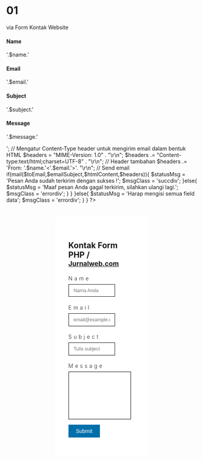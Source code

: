 # 01
<?php 

$statusMsg = '';
$msgClass = '';
if(isset($_POST['submit'])){
    // Get the submitted form data
    $email = $_POST['email'];
    $name = $_POST['name'];
    $subject = $_POST['subject'];
    $message = $_POST['message'];
    
    // Cek apakah ada data yang belum diisi
    if(!empty($email) && !empty($name) && !empty($subject) && !empty($message)){
        
        if(filter_var($email, FILTER_VALIDATE_EMAIL) === false){
            $statusMsg = 'Please enter your valid email.';
            $msgClassk = 'errordiv';
        }else{
            // Pengaturan penerima email dan subjek email
            $toEmail = 'email@namadomain.com'; // Ganti dengan alamat email yang Anda inginkan
            $emailSubject = 'Pesan website dari '.$name;
            $htmlContent = '<h2> via Form Kontak Website</h2>
                <h4>Name</h4><p>'.$name.'</p>
                <h4>Email</h4><p>'.$email.'</p>
                <h4>Subject</h4><p>'.$subject.'</p>
                <h4>Message</h4><p>'.$message.'</p>';
            
            // Mengatur Content-Type header untuk mengirim email dalam bentuk HTML
            $headers = "MIME-Version: 1.0" . "\r\n";
            $headers .= "Content-type:text/html;charset=UTF-8" . "\r\n";
            
            // Header tambahan
            $headers .= 'From: '.$name.'<'.$email.'>'. "\r\n";
            
            // Send email
            if(mail($toEmail,$emailSubject,$htmlContent,$headers)){
                $statusMsg = 'Pesan Anda sudah terkirim dengan sukses !';
                $msgClass = 'succdiv';
            }else{
                $statusMsg = 'Maaf pesan Anda gagal terkirim, silahkan ulangi lagi.';
                $msgClass = 'errordiv';
            }
        }
    }else{
        $statusMsg = 'Harap mengisi semua field data';
        $msgClass = 'errordiv';
    }
}
?>
<!DOCTYPE html>
<html>
<head>
<title>Kontak Form dengna PHP | Jurnalweb.com</title>
<style>
.mainContent {
    width: 35%;
    margin: 2.5em auto;
    background: #fff;
    padding: 2.5em;
}
.contactFrm h4 {
    font-size: 1em;
    color: #252525;
    margin-bottom: 0.5em;
    font-weight: 300;
    letter-spacing: 5px;
}
.contactFrm input[type="text"], .contactFrm input[type="email"] {
    width: 70%;
    outline: none;
    font-size: 0.9em;
    padding: .7em 1em;
    border: 1px solid #000;
    -webkit-appearance: none;
    display: block;
    margin-bottom: 1.2em;
}
.contactFrm textarea {
    resize: none;
    width: 93.5%;
    font-size: 0.9em;
    outline: none;
    padding: .6em 1em;
    border: 1px solid #000;
    min-height: 10em;
    -webkit-appearance: none;
}
.contactFrm input[type="submit"] {
    outline: none;
    color: #FFFFFF;
    padding: 0.5em 0;
    font-size: 1em;
    margin: 1em 0 0 0;
    -webkit-appearance: none;
    background: #006faa;
    transition: 0.5s all;
    border: 2px solid #006faa;
    -webkit-transition: 0.5s all;
    transition: 0.5s all;
    -moz-transition: 0.5s all;
    width: 47%;
    cursor: pointer;
}
.contactFrm input[type="submit"]:hover {
    background: none;
    color: #006faa;
}

p.statusMsg{font-size:18px;}
p.succdiv{color: #008000;}
p.errordiv{color:#E80000;}
</style>
</head>
<body>
<div class="mainContent">
    <h2>Kontak Form PHP / <small><a href="http://www.jurnalweb.com">Jurnalweb.com</a></small></h2>
    <div class="contactFrm">
        <?php if(!empty($statusMsg)){ ?>
            <p class="statusMsg <?php echo !empty($msgClass)?$msgClass:''; ?>"><?php echo $statusMsg; ?></p>
        <?php } ?>
        <form action="" method="post">
            <h4>Name</h4>
            <input type="text" name="name" placeholder="Nama Anda" required="">
            <h4>Email </h4>
            <input type="email" name="email" placeholder="email@example.com" required="">
            <h4>Subject</h4>
            <input type="text" name="subject" placeholder="Tulis subject" required="">
            <h4>Message</h4>
            <textarea name="message" placeholder="Tulis pesan Anda disini" required=""> </textarea>
            <input type="submit" name="submit" value="Submit">
            <div class="clear"> </div>
        </form>
    </div>
</div>
</body>
</html>
